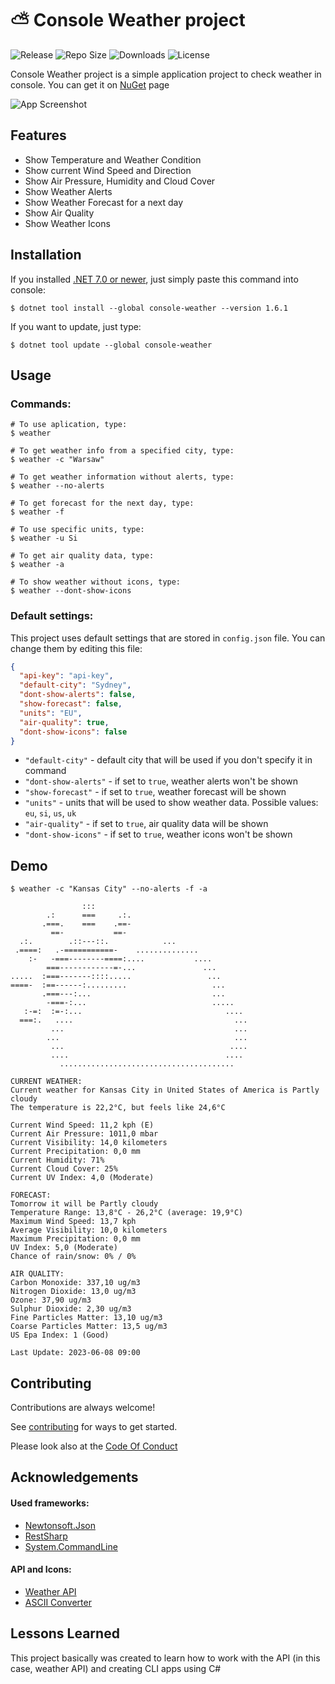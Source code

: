 # ⛅ Console Weather project


![Release](https://img.shields.io/github/v/release/pazurkota/console-weather?include_prereleases&style=for-the-badge&logo=github)
![Repo Size](https://img.shields.io/github/repo-size/pazurkota/console-weather?logo=git&style=for-the-badge)
![Downloads](https://img.shields.io/nuget/dt/console-weather?style=for-the-badge&logo=nuget)
![License](https://img.shields.io/github/license/pazurkota/console-weather?style=for-the-badge)

Console Weather project is a simple application project to check weather in console. You can get it on [NuGet](https://www.nuget.org/packages/console-weather/) page



![App Screenshot](https://media.discordapp.net/attachments/973146682499956746/1109483472394911834/image.png?width=835&height=515)


## Features

- Show Temperature and Weather Condition
- Show current Wind Speed and Direction
- Show Air Pressure, Humidity and Cloud Cover
- Show Weather Alerts
- Show Weather Forecast for a next day
- Show Air Quality
- Show Weather Icons

## Installation

If you installed [.NET 7.0 or newer](https://dotnet.microsoft.com/en-us/download), just simply paste this command into console:
```console
$ dotnet tool install --global console-weather --version 1.6.1
```

If you want to update, just type:
```console
$ dotnet tool update --global console-weather
```
## Usage

### Commands:
```console
# To use aplication, type:
$ weather

# To get weather info from a specified city, type:
$ weather -c "Warsaw"

# To get weather information without alerts, type:
$ weather --no-alerts

# To get forecast for the next day, type:
$ weather -f

# To use specific units, type:
$ weather -u Si

# To get air quality data, type:
$ weather -a

# To show weather without icons, type:
$ weather --dont-show-icons
```

### Default settings:
This project uses default settings that are stored in `config.json` file. You can change them by editing this file:
```json
{
  "api-key": "api-key",
  "default-city": "Sydney",
  "dont-show-alerts": false,
  "show-forecast": false,
  "units": "EU",
  "air-quality": true,
  "dont-show-icons": false
}
```

- `"default-city"` - default city that will be used if you don't specify it in command
- `"dont-show-alerts"` - if set to `true`, weather alerts won't be shown
- `"show-forecast"` - if set to `true`, weather forecast will be shown
- `"units"` - units that will be used to show weather data. Possible values: `eu`, `si`, `us`, `uk`
- `"air-quality"` - if set to `true`, air quality data will be shown
- `"dont-show-icons"` - if set to `true`, weather icons won't be shown


## Demo
```console
$ weather -c "Kansas City" --no-alerts -f -a

                :::
        .:      ===     .:.
       .===.    ===    .==-
         ==-           ==-
  .:.        .::---::.            ...
 .====:   .-===========-    ..............
    :-   -===--------====:....           ....
        ===------------=-...               ...
.....  :===-------::::.....                 ...
====-  :==------:.........                   ...
       .===---:...                           ...
        -===-:...                            .....
   :-=:  :=-:...                                ....
  ===:.   ....                                    ...
         ...                                      ...
        ...                                       ...
         ...                                     ....
         ....                                   ....
           .......................................

CURRENT WEATHER:
Current weather for Kansas City in United States of America is Partly cloudy
The temperature is 22,2°C, but feels like 24,6°C

Current Wind Speed: 11,2 kph (E)
Current Air Pressure: 1011,0 mbar
Current Visibility: 14,0 kilometers
Current Precipitation: 0,0 mm
Current Humidity: 71%
Current Cloud Cover: 25%
Current UV Index: 4,0 (Moderate)

FORECAST:
Tomorrow it will be Partly cloudy
Temperature Range: 13,8°C - 26,2°C (average: 19,9°C)
Maximum Wind Speed: 13,7 kph
Average Visibility: 10,0 kilometers
Maximum Precipitation: 0,0 mm
UV Index: 5,0 (Moderate)
Chance of rain/snow: 0% / 0%

AIR QUALITY:
Carbon Monoxide: 337,10 ug/m3
Nitrogen Dioxide: 13,0 ug/m3
Ozone: 37,90 ug/m3
Sulphur Dioxide: 2,30 ug/m3
Fine Particles Matter: 13,10 ug/m3
Coarse Particles Matter: 13,5 ug/m3
US Epa Index: 1 (Good)

Last Update: 2023-06-08 09:00
```
## Contributing

Contributions are always welcome!

See [contributing](https://github.com/pazurkota/console-weather/blob/master/CONTRIBUTING.md) for ways to get started.

Please look also at the [Code Of Conduct](https://github.com/pazurkota/console-weather/blob/master/CODE_OF_CONDUCT.md)


## Acknowledgements

#### Used frameworks:
- [Newtonsoft.Json](https://www.newtonsoft.com/json)
- [RestSharp](https://restsharp.dev)
- [System.CommandLine](https://learn.microsoft.com/en-us/dotnet/standard/commandline/)

#### API and Icons:
- [Weather API](https://www.weatherapi.com/)
- [ASCII Converter](https://ascii-generator.site)


## Lessons Learned

This project basically was created to learn how to work with the API (in this case, weather API) and creating CLI apps using C#
